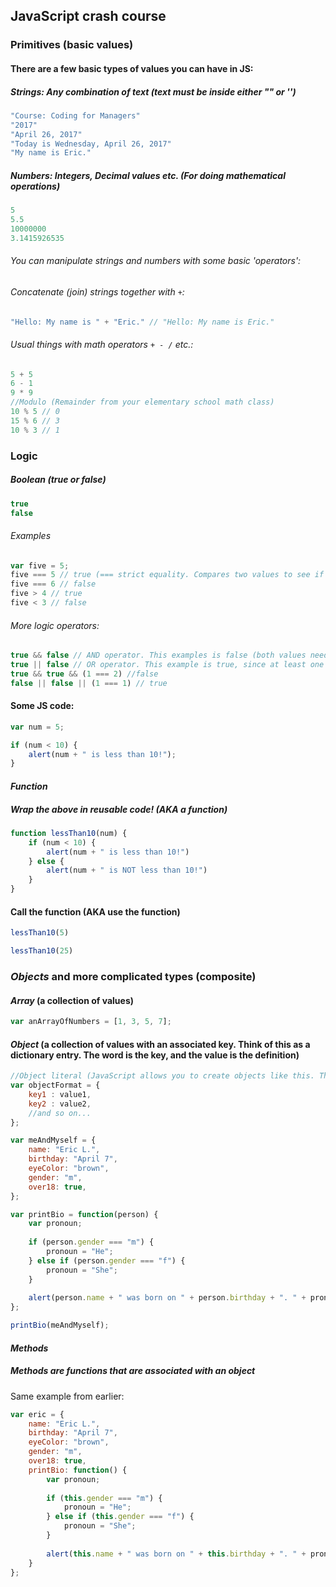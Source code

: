## JavaScript crash course

### Primitives (basic values)
#### There are a few basic types of values you can have in JS: 
##### *Strings*: Any combination of text (text must be inside either "" or '')
```javascript
"Course: Coding for Managers"
"2017"
"April 26, 2017"
"Today is Wednesday, April 26, 2017"
"My name is Eric."
```
##### *Numbers*: Integers, Decimal values etc. (For doing mathematical operations)
```javascript
5
5.5
10000000
3.1415926535
```
###### You can manipulate strings and numbers with some basic 'operators': 
###### Concatenate (join) strings together with `+`:
```javascript
"Hello: My name is " + "Eric." // "Hello: My name is Eric."
```
###### Usual things with math operators `+ - /` etc.:
```javascript
5 + 5
6 - 1
9 * 9 
//Modulo (Remainder from your elementary school math class)
10 % 5 // 0 
15 % 6 // 3
10 % 3 // 1
```

### Logic

##### *Boolean* (true or false)
```javascript
true 
false 
```
###### Examples 
```javascript
var five = 5; 
five === 5 // true (=== strict equality. Compares two values to see if they're equal)
five === 6 // false 
five > 4 // true 
five < 3 // false 
```

###### More logic operators: 
```javascript
true && false // AND operator. This examples is false (both values need to be true)
true || false // OR operator. This example is true, since at least one of the two values are true
true && true && (1 === 2) //false 
false || false || (1 === 1) // true
```
#### Some JS code: 
```javascript
var num = 5; 

if (num < 10) {
    alert(num + " is less than 10!"); 
}
```

#### *Function*
##### Wrap the above in reusable code! (AKA a function)
```javascript
function lessThan10(num) {
    if (num < 10) {
        alert(num + " is less than 10!")
    } else {
        alert(num + " is NOT less than 10!")
    }
} 
```
#### Call the function (AKA use the function)
```javascript 
lessThan10(5)

lessThan10(25)

```


### *Objects* and more complicated types (composite)

#### *Array* (a collection of values)
```javascript
var anArrayOfNumbers = [1, 3, 5, 7]; 
```

#### *Object* (a collection of values with an associated key. Think of this as a dictionary entry. The word is the key, and the value is the definition)
```javascript
//Object literal (JavaScript allows you to create objects like this. There are also ways to create objects with a 'factory'. Think of this as a blueprint for objects of the same kind.)
var objectFormat = {
    key1 : value1, 
    key2 : value2, 
    //and so on...
}; 

var meAndMyself = {
    name: "Eric L.",
    birthday: "April 7",
    eyeColor: "brown",
    gender: "m",
    over18: true,
}; 

var printBio = function(person) {
    var pronoun; 
    
    if (person.gender === "m") {
        pronoun = "He"; 
    } else if (person.gender === "f") {
        pronoun = "She"; 
    }
    
    alert(person.name + " was born on " + person.birthday + ". " + pronoun + " has " + person.eyeColor + " eyes.");
}; 

printBio(meAndMyself); 
```
#### *Methods*
##### Methods are functions that are associated with an object

Same example from earlier: 
```javascript
var eric = {
    name: "Eric L.",
    birthday: "April 7",
    eyeColor: "brown",
    gender: "m",
    over18: true,
    printBio: function() {
        var pronoun; 
    
        if (this.gender === "m") {
            pronoun = "He"; 
        } else if (this.gender === "f") {
            pronoun = "She"; 
        }
    
        alert(this.name + " was born on " + this.birthday + ". " + pronoun + " has " + this.eyeColor + " eyes.");
    }
}; 


```